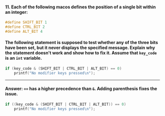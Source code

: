 #### 11. Each of the following macos defines the position of a single bit within an integer:

```c
#define SHIFT_BIT 1
#define CTRL_BIT 2
#define ALT_BIT 4
```

#### The following statement is supposed to test whether any of the three bits have been set, but it never displays the specified message. Explain why the statement doesn't work and show how to fix it. Assume that `key_code` is an `int` variable.

```c
if (key_code & (SHIFT_BIT | CTRL_BIT | ALT_BIT) == 0)
    printf("No modifier keys pressed\n");
```

---

#### Answer: `==` has a higher precedence than `&`. Adding parenthesis fixes the issue.

```c
if ((key_code & (SHIFT_BIT | CTRL_BIT | ALT_BIT)) == 0)
    printf("No modifier keys pressed\n");
```
